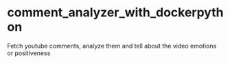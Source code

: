 # comment_analyzer_with_dockerpython
Fetch youtube comments, analyze them and tell about the video emotions or positiveness
